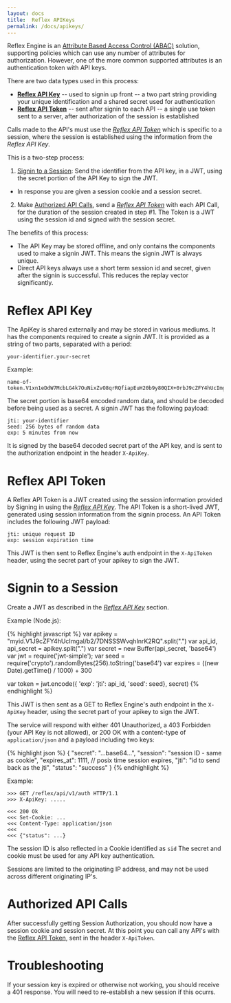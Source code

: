 ```yaml
---
layout: docs
title:  Reflex APIKeys
permalink: /docs/apikeys/
---
```


Reflex Engine is an [Attribute Based Access Control (ABAC)](/docs/abac/) solution, supporting policies which can use any number of attributes for authorization.  However, one of the more common supported attributes is an authentication token with API keys.

There are two data types used in this process:

* **[Reflex API Key](#reflex-api-key)** -- used to signin up front -- a two part string providing your unique identification and a shared secret used for authentication
* **[Reflex API Token](#reflex-api-token)** -- sent after signin to each API -- a single use token sent to a server, after authorization of the session is established

Calls made to the API's must use the *[Reflex API Token](#reflex-api-token)* which is specific to a session, where the session is established using the information from the *Reflex API Key*.

This is a two-step process:

1. [Signin to a Session](#create-your-session): Send the identifier from the API key, in a JWT, using the secret portion of the API Key to sign the JWT.
  * In response you are given a session cookie and a session secret.
2. Make [Authorized API Calls](#authorized-api-calls), send a *[Reflex API Token](#reflex-api-token)* with each API Call, for the duration of the session created in step #1.  The Token is a JWT using the session id and signed with the session secret.

The benefits of this process:

* The API Key may be stored offline, and only contains the components used to make a signin JWT.  This means the signin JWT is always unique.
* Direct API keys always use a short term session id and secret, given after the signin is successful.  This reduces the replay vector significantly.

# Reflex API Key
The ApiKey is shared externally and may be stored in various mediums.  It has the components required to create a signin JWT.  It is provided as a string of two parts, separated with a period:

	your-identifier.your-secret

Example:

	name-of-token.V1xn1eDdW7McbLG4k7OuNixZvO8qrRQfiapEuH20b9y80QIX+0rbJ9cZFY4hUcImgal/b2/7DNSSSWvqhInrK2RQ

The secret portion is base64 encoded random data, and should be decoded before being used as a secret.  A signin JWT has the following payload:

	jti: your-identifier
	seed: 256 bytes of random data
	exp: 5 minutes from now

It is signed by the base64 decoded secret part of the API key, and is sent to the authorization endpoint in the header `X-ApiKey`.

# Reflex API Token

A Reflex API Token is a JWT created using the session information provided by Signing in using the *[Reflex API Key](#reflex-api-key)*.  The API Token is a short-lived JWT, generated using session information from the signin process.  An API Token includes the following JWT payload:

	jti: unique request ID
	exp: session expiration time

This JWT is then sent to Reflex Engine's auth endpoint in the `X-ApiToken` header, using the secret part of your apikey to sign the JWT.

# Signin to a Session

Create a JWT as described in the *[Reflex API Key](#reflex-api-key)* section.

Example (Node.js):

{% highlight javascript %}
var apikey = "myid.V1J9cZFY4hUcImgal/b2/7DNSSSWvqhInrK2RQ".split(".")
var api_id, api_secret = apikey.split(".")
var secret = new Buffer(api_secret, 'base64')
var jwt = require('jwt-simple');
var seed = require('crypto').randomBytes(256).toString('base64')
var expires = ((new Date).getTime() / 1000) + 300 

var token = jwt.encode({ 'exp': 'jti': api_id, 'seed': seed}, secret)
{% endhighlight %}

This JWT is then sent as a GET to Reflex Engine's auth endpoint in the `X-ApiKey` header, using the secret part of your apikey to sign the JWT. 

The service will respond with either 401 Unauthorized, a 403 Forbidden (your API Key is not allowed), or 200 OK with a content-type of `application/json` and a payload including two keys:

{% highlight json %}
{
 "secret": "...base64...",
 "session": "session ID - same as cookie",
 "expires_at": 1111, // posix time session expires,
 "jti": "id to send back as the jti",
 "status": "success"
}
{% endhighlight %}

Example:

	>>> GET /reflex/api/v1/auth HTTP/1.1
    >>> X-ApiKey: .....

    <<< 200 Ok
    <<< Set-Cookie: ...
	<<< Content-Type: application/json
    <<<
    <<< {"status": ...}

The session ID is also reflected in a Cookie identified as `sid`  The secret and cookie must be used for any API key authentication.

Sessions are limited to the originating IP address, and may not be used across different originating IP's.

# Authorized API Calls

After successfully getting Session Authorization, you should now have a session cookie and session secret.  At this point you can call any API's with the [Reflex API Token](#reflex-api-token), sent in the header `X-ApiToken`.

# Troubleshooting

If your session key is expired or otherwise not working, you should receive a 401 response.  You will need to re-establish a new session if this ocurrs.

